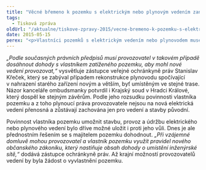 ```yaml
---
title: "Věcné břemeno k pozemku s elektrickým nebo plynovým vedením zaniká při odstranění vedení"
tags:
  - Tisková zpráva
oldUrl: "/aktualne/tiskove-zpravy-2015/vecne-bremeno-k-pozemku-s-elektrickym-nebo-plynovym-vedenim-zanika-pri-odstraneni-vedeni"
date: 2015-05-15
perex: "<p>Vlastníci pozemků s elektrickým vedením nebo plynovodem museli podle dřívější právní úpravy strpět umístění a provozování vedení na svém pozemku. Jejich povinnost sice stále trvá, nicméně pouze po dobu existence vedení – v okamžiku jeho odstranění povinnost zanikne. To platí také v případě, kdy je původní vedení nahrazeno stavbou nového, i když ve stejné trase.</p>"
---
```


<!-- imported from the old website -->

<p><em>„Podle současných právních předpisů musí provozovatel v takovém případě dosáhnout dohody s vlastníkem zatíženého pozemku, aby mohl nové vedení provozovat,“</em> vysvětluje zástupce veřejné ochránkyně práv Stanislav Křeček, který se zabýval případem rekonstrukce plynovodu spočívající v nahrazení starého zařízení novým a větším, byť umístěným ve stejné trase. Názor kanceláře ombudsmanky potvrdil i Krajský soud v Hradci Králové, který dospěl ke stejným závěrům. Podle jeho rozsudku povinnosti vlastníka pozemku a z toho plynoucí práva provozovatele nejsou na nová elektrická vedení přenosná a zůstávají zachována jen pro vedení a stavby původní. </p><p>Povinnost vlastníka pozemku umožnit stavbu, provoz a údržbu elektrického nebo plynového vedení bylo dříve možné uložit i proti jeho vůli. Dnes je ale přednostním řešením se s majitelem pozemku dohodnout. <em>„Při vzájemné domluvě mohou provozovatel a vlastník pozemku využít pravidel nového občanského zákoníku, který nastiňuje obsah dohody o umístění inženýrské sítě,“</em> dodává zástupce ochránkyně práv. Až krajní možností provozovatelů vedení by byla žádost o vyvlastnění pozemku.</p>
